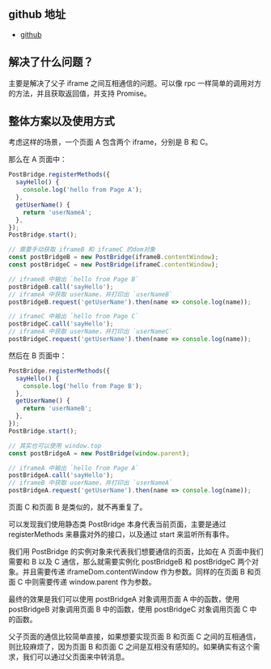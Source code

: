 ## github 地址

- [github](https://github.com/kaokei/postBridge)

## 解决了什么问题？

主要是解决了父子 iframe 之间互相通信的问题。可以像 rpc 一样简单的调用对方的方法，并且获取返回值，并支持 Promise。

## 整体方案以及使用方式

考虑这样的场景，一个页面 A 包含两个 iframe，分别是 B 和 C。

那么在 A 页面中：

```js
PostBridge.registerMethods({
  sayHello() {
    console.log('hello from Page A');
  },
  getUserName() {
    return 'userNameA';
  },
});
PostBridge.start();

// 需要手动获取 iframeB 和 iframeC 的dom对象
const postBridgeB = new PostBridge(iframeB.contentWindow);
const postBridgeC = new PostBridge(iframeC.contentWindow);

// iframeB 中输出 `hello from Page B`
postBridgeB.call('sayHello');
// iframeA 中获取 userName，并打印出 `userNameB`
postBridgeB.request('getUserName').then(name => console.log(name));

// iframeC 中输出 `hello from Page C`
postBridgeC.call('sayHello');
// iframeA 中获取 userName，并打印出 `userNameC`
postBridgeC.request('getUserName').then(name => console.log(name));
```

然后在 B 页面中：

```js
PostBridge.registerMethods({
  sayHello() {
    console.log('hello from Page B');
  },
  getUserName() {
    return 'userNameB';
  },
});
PostBridge.start();

// 其实也可以使用 window.top
const postBridgeA = new PostBridge(window.parent);

// iframeA 中输出 `hello from Page A`
postBridgeA.call('sayHello');
// iframeB 中获取 userName，并打印出 `userNameA`
postBridgeA.request('getUserName').then(name => console.log(name));
```

页面 C 和页面 B 是类似的，就不再重复了。

可以发现我们使用静态类 PostBridge 本身代表当前页面，主要是通过 registerMethods 来暴露对外的接口，以及通过 start 来监听所有事件。

我们用 PostBridge 的实例对象来代表我们想要通信的页面，比如在 A 页面中我们需要和 B 以及 C 通信，那么就需要实例化 postBridgeB 和 postBridgeC 两个对象。并且需要传递 iframeDom.contentWindow 作为参数。同样的在页面 B 和页面 C 中则需要传递 window.parent 作为参数。

最终的效果是我们可以使用 postBridgeA 对象调用页面 A 中的函数，使用 postBridgeB 对象调用页面 B 中的函数，使用 postBridgeC 对象调用页面 C 中的函数。

父子页面的通信比较简单直接，如果想要实现页面 B 和页面 C 之间的互相通信，则比较麻烦了，因为页面 B 和页面 C 之间是互相没有感知的。如果确实有这个需求，我们可以通过父页面来中转消息。
